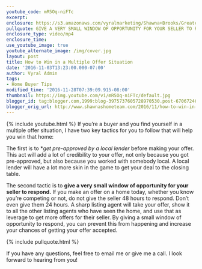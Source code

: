 ```yaml
---
youtube_code: mR5Oq-niFTc
excerpt:
enclosure: https://s3.amazonaws.com/vyralmarketing/Shawna+Brooks/Greater+Indianapolis+Real+Estate-+How+to+win+in+a+multiple+offer+situation.mp4
pullquote: GIVE A VERY SMALL WINDOW OF OPPORTUNITY FOR YOUR SELLER TO RESPOND.
enclosure_type: video/mp4
enclosure_time:
use_youtube_image: true
youtube_alternate_image: /img/cover.jpg
layout: post
title: How to Win in a Multiple Offer Situation
date: '2016-11-03T13:23:00.000-07:00'
author: Vyral Admin
tags:
- Home Buyer Tips
modified_time: '2016-11-28T07:39:09.915-08:00'
thumbnail: https://img.youtube.com/vi/mR5Oq-niFTc/default.jpg
blogger_id: tag:blogger.com,1999:blog-3975737605728970530.post-6706724633668826283
blogger_orig_url: http://www.shawnashometeam.com/2016/11/how-to-win-in-multiple-offer-situation.html
---
```

{% include youtube.html %}
If you’re a buyer and you find yourself in a multiple offer situation, I have two key tactics for you to follow that will help you win that home:

The first is to **get pre-approved by a local lender* before making your offer. This act will add a lot of credibility to your offer, not only because you got pre-approved, but also because you worked with somebody local. A local lender will have a lot more skin in the game to get your deal to the closing table.

The second tactic is to **give a very small window of opportunity for your seller to respond.** If you make an offer on a home today, whether you know you’re competing or not, do not give the seller 48 hours to respond. Don’t even give them 24 hours. A sharp listing agent will take your offer, show it to all the other listing agents who have seen the home, and use that as leverage to get more offers for their seller. By giving a small window of opportunity to respond, you can prevent this from happening and increase your chances of getting your offer accepted.

{% include pullquote.html %}

If you have any questions, feel free to email me or give me a call. I look forward to hearing from you!
